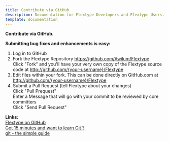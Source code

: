 ```yaml
---
title: Contribute via GitHub
description: Documentation for Flextype Developers and Flextype Users.
template: documentation
---
```


**Contribute via GitHub.**  

**Submitting bug fixes and enhancements is easy:**  

1. Log in to GitHub  
2. Fork the Flextype Repository https://github.com/Awilum/Flextype  
    Click "Fork" and you'll have your very own copy of the Flextype source code at http://github.com/{your-username}/Flextype  
3. Edit files within your fork. This can be done directly on GitHub.com at http://github.com/{your-username}/Flextype  
4. Submit a Pull Request (tell Flextype about your changes)  
    Click "Pull Prequest"  
    Enter a Message that will go with your commit to be reviewed by core committers  
    Click "Send Pull Request"  

**Links:**  
[Flextype on GitHub](https://github.com/Awilum/Flextype/)  
[Got 15 minutes and want to learn Git ?](http://try.github.com/levels/1/challenges/1)  
[git - the simple guide](http://rogerdudler.github.com/git-guide/)  
